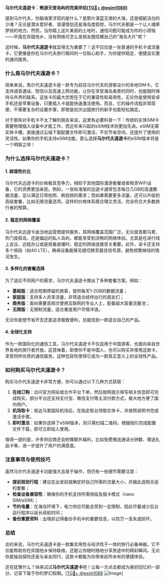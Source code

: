 **马尔代夫遠遊卡：畅游天堂岛屿的完美伴侣[[TG💪+ @esim1088](https://t.me/s/esim1088)]**

提到马尔代夫，你脑海里浮现的是什么？是那片湛蓝无垠的大海，还是细腻洁白的沙滩？无论是潜水爱好者、浪漫情侣还是海岛度假控，马尔代夫都是一个让人魂牵梦绕的地方。然而，当你踏上这片美丽的土地时，通信问题可能成为你的小烦恼——毕竟在异国他乡，没有网络可怎么发朋友圈炫耀自己的“海岛大片”呢？

这时候，**马尔代夫遠遊卡**就显得尤为重要了！这不仅仅是一张普通的手机卡或流量卡，它更像是你在马尔代夫旅行期间的一位贴心助手，为你提供稳定、便捷且实惠的通讯服务。

### **什么是马尔代夫遠遊卡？**

简单来说，馬尔代夫遠遊卡是一款专为前往马尔代夫的游客设计的本地SIM卡。它支持语音通话、短信以及高速上网功能，让你在享受海岛美景的同时，也能随时保持与外界的联系。这张卡的最大优势在于它的兼容性和易用性，无论你是使用安卓手机还是苹果设备，只要插入卡就能快速激活使用。而且，它的操作流程非常简便，不需要复杂的设置步骤，即使是初次出国旅行的新手也能轻松搞定。

对于那些对手机卡不太了解的朋友来说，这里有必要科普一下：传统的实体SIM卡需要物理插入设备中才能工作，而近年来兴起的eSIM技术则更加先进。eSIM无需实体卡槽，直接通过云端下载配置文件即可激活，不仅节省空间，还提升了使用的灵活性。如果你的手机支持eSIM功能，那么选择**马尔代夫遠遊卡**的eSIM版本将是一个明智之举！

### **为什么选择马尔代夫遠遊卡？**

#### **1. 超值性价比**
马尔代夫远遊卡的价格极具竞争力，相较于其他国际漫游套餐或者租赁WiFi设备，它的资费更加亲民。例如，一张标准版的远遊卡通常包含每日几GB的高速数据流量，足以满足日常拍照、刷视频的需求；而如果需要更多流量，还可以升级到高级套餐，比如无限流量选项。这样的价格体系既合理又灵活，完全符合大多数旅行者的预算。

#### **2. 稳定的网络覆盖**
马尔代夫远遊卡由当地运营商提供服务，其网络覆盖范围广泛，无论是首都马累、热门度假岛，还是偏远的私人岛屿，都能享受到流畅的网络体验。尤其是在进行线上会议、远程办公或是观看直播时，稳定的网络连接至关重要。此外，该卡还支持多个频段（如4G LTE），确保设备能够无缝切换至最佳信号源，避免频繁掉线的情况发生。

#### **3. 多样化的套餐选择**
为了适应不同用户的需求，马尔代夫遠遊卡推出了多种套餐方案。例如：
- **基础版**：适合短期停留的旅客，提供每天1-2GB的数据流量；
- **家庭版**：支持多人共享流量，非常适合结伴出行的朋友们；
- **商务版**：面向需要高频次使用互联网的专业人士，配备超大容量流量池；
- **无限版**：无限制流量，适合重度用户尽情冲浪。

无论你是想节省开支还是追求极致便利，总能找到一款适合自己的产品。

#### **4. 全球化支持**
作为一款国际化的通信工具，马尔代夫遠遊卡不仅适用于中国游客，也面向来自世界各地的旅行者开放。这意味着，即使你不是中国人，也可以购买并使用这款卡，享受同样优质的通信服务。这种包容性使得它成为一款真正意义上的全球性产品。

### **如何购买马尔代夫遠遊卡？**

购买马尔代夫遠遊卡非常方便，你可以通过以下几种方式获取：
1. **在线订购**：访问官方网站或合作平台下单，然后按照提示填写相关信息即可完成购买。部分平台还支持支付宝、微信支付等主流付款方式，极大地方便了国内用户。
2. **机场取卡**：抵达马累国际机场后，在指定柜台领取实体卡，并按照说明书完成激活步骤。
3. **即时激活**：如果你选择了eSIM版本，则只需扫描二维码，根据指引完成配置文件下载，即可立即投入使用。

值得一提的是，许多供应商还会附赠额外福利，比如免费赠送通话分钟数、赠送礼品卡等，进一步提升了用户的满意度。

### **注意事项与使用技巧**

虽然马尔代夫遠遊卡功能强大且易于操作，但仍有一些细节需要注意：
- **提前规划行程**：建议在出发前就确定好自己所需的流量大小，并据此选购合适的套餐；
- **检查设备兼容性**：确保你的手机支持所需频段及插卡模式（nano SIM/eSIM）；
- **节约电量**：在海岛环境下，电力供应可能会受到一定限制，因此尽量减少后台运行程序以延长续航时间；
- **备份重要资料**：出境前记得备份手机中的重要信息，以防万一丢失或损坏。

### **总结**

总的来说，马尔代夫遠遊卡是一款集实用性与经济性于一体的旅行必备神器。它不仅能帮助你在异国他乡保持联络，还能让你随时随地分享旅途中的精彩瞬间。无论你是独自探险还是与亲友同行，这款卡都能为你带来前所未有的便捷体验。

还在犹豫什么？快来试试**马尔代夫遠遊卡**吧！让每一次点击都成为美好回忆的一部分，记录下属于你的梦幻假期。[[TG💪+ @esim1088](https://t.me/s/esim1088) ![Image](https://i.postimg.cc/4NQfJmqS/Snipaste-2025-05-13-00-14-12.png)]